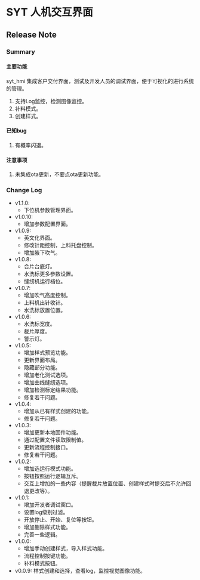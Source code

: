 # SYT 人机交互界面
## Release Note
### Summary
#### 主要功能
syt_hmi 集成客户交付界面，测试及开发人员的调试界面，便于可视化的进行系统的管理。

1. 支持Log监控，检测图像监控。
2. 补料模式。
3. 创建样式。

#### 已知bug
1. 有概率闪退。
#### 注意事项
1. 未集成ota更新，不要点ota更新功能。

### Change Log
- v1.1.0:
    - 下位机参数管理界面。
- v1.0.10:
    - 增加参数配置界面。
- v1.0.9:
    - 英文化界面。
    - 修改针距控制，上料托盘控制。
    - 增加腋下吹气。
- v1.0.8:
    - 合片台底灯。
    - 水洗标更多参数设置。
    - 缝纫机运行档位。
- v1.0.7:
    - 增加吹气高度控制。
    - 上料机出针收针。
    - 水洗标放置位置。
- v1.0.6:
    - 水洗标宽度。
    - 裁片厚度。
    - 警示灯。
- v1.0.5:
    - 增加样式预览功能。
    - 更新界面布局。
    - 隐藏部分功能。
    - 增加老化测试选项。
    - 增加曲线缝纫选项。
    - 增加检测标定结果功能。
    - 修复若干问题。
- v1.0.4:
    - 增加从已有样式创建的功能。
    - 修复若干问题。
- v1.0.3:
    - 增加更新本地固件功能。
    - 通过配置文件读取限制值。
    - 更新流程控制接口。
    - 修复若干问题。
- v1.0.2:
    - 增加选运行模式功能。
    - 按钮按照运行逻辑互斥。
    - 交互上增加的一些内容（提醒裁片放置位置、创建样式时提交后不允许回退更改等）。
- v1.0.1:
    - 增加开发者调试窗口。
    - 设置log级别过滤。
    - 开放停止、开始、复位等按钮。
    - 增加删除样式功能。
    - 完善一些逻辑。
- v1.0.0:
    - 增加手动创建样式，导入样式功能。
    - 流程控制按键功能。
    - 补料模式按钮。
- v0.0.9: 样式创建和选择，查看log，监控视觉图像功能。
